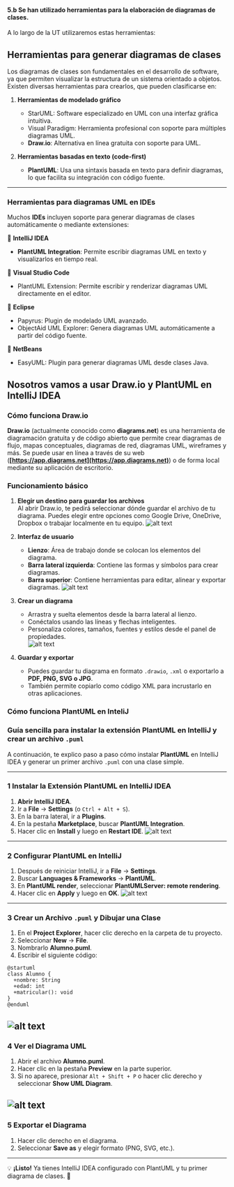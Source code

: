 #### 5.b Se han utilizado herramientas para la elaboración de diagramas de clases.

A lo largo de la UT utilizaremos estas herramientas:

## **Herramientas para generar diagramas de clases**  

Los diagramas de clases son fundamentales en el desarrollo de software, ya que permiten visualizar la estructura de un sistema orientado a objetos. Existen diversas herramientas para crearlos, que pueden clasificarse en:  

1. **Herramientas de modelado gráfico**  
   - StarUML: Software especializado en UML con una interfaz gráfica intuitiva.  
   - Visual Paradigm: Herramienta profesional con soporte para múltiples diagramas UML.  
   - **Draw.io**: Alternativa en línea gratuita con soporte para UML.  

2. **Herramientas basadas en texto (code-first)**  
   - **PlantUML**: Usa una sintaxis basada en texto para definir diagramas, lo que facilita su integración con código fuente.  

---

### **Herramientas para diagramas UML en IDEs**  

Muchos **IDEs** incluyen soporte para generar diagramas de clases automáticamente o mediante extensiones:  

🔹 **IntelliJ IDEA**  
   - **PlantUML Integration**: Permite escribir diagramas UML en texto y visualizarlos en tiempo real.   

🔹 **Visual Studio Code**  
   - PlantUML Extension: Permite escribir y renderizar diagramas UML directamente en el editor.  
  
🔹 **Eclipse**  
   - Papyrus: Plugin de modelado UML avanzado.  
   - ObjectAid UML Explorer: Genera diagramas UML automáticamente a partir del código fuente.  

🔹 **NetBeans**  
   - EasyUML: Plugin para generar diagramas UML desde clases Java.

## Nosotros vamos a usar Draw.io y PlantUML en IntelliJ IDEA

### **Cómo funciona Draw.io**

**Draw.io** (actualmente conocido como **diagrams.net**) es una herramienta de diagramación gratuita y de código abierto que permite crear diagramas de flujo, mapas conceptuales, diagramas de red, diagramas UML, wireframes y más. Se puede usar en línea a través de su web (**[https://app.diagrams.net](https://app.diagrams.net)**) o de forma local mediante su aplicación de escritorio.

### **Funcionamiento básico**
1. **Elegir un destino para guardar los archivos**  
   Al abrir Draw.io, te pedirá seleccionar dónde guardar el archivo de tu diagrama. Puedes elegir entre opciones como Google Drive, OneDrive, Dropbox o trabajar localmente en tu equipo.
   ![alt text](image.png)

2. **Interfaz de usuario**  
   - **Lienzo**: Área de trabajo donde se colocan los elementos del diagrama.  
   - **Barra lateral izquierda**: Contiene las formas y símbolos para crear diagramas.  
   - **Barra superior**: Contiene herramientas para editar, alinear y exportar diagramas.
  ![alt text](image-1.png)  

3. **Crear un diagrama**  
   - Arrastra y suelta elementos desde la barra lateral al lienzo.  
   - Conéctalos usando las líneas y flechas inteligentes.  
   - Personaliza colores, tamaños, fuentes y estilos desde el panel de propiedades.  
  ![alt text](image-2.png)

4. **Guardar y exportar**  
   - Puedes guardar tu diagrama en formato `.drawio`, `.xml` o exportarlo a **PDF, PNG, SVG o JPG**.  
   - También permite copiarlo como código XML para incrustarlo en otras aplicaciones.  

### Cómo funciona PlantUML en InteliJ

### **Guía sencilla para instalar la extensión PlantUML en IntelliJ y crear un archivo `.puml`**  

A continuación, te explico paso a paso cómo instalar **PlantUML** en IntelliJ IDEA y generar un primer archivo `.puml` con una clase simple.  

---

### **1️ Instalar la Extensión PlantUML en IntelliJ IDEA**
1. **Abrir IntelliJ IDEA**.
2. Ir a **File** → **Settings** (o `Ctrl + Alt + S`).
3. En la barra lateral, ir a **Plugins**.
4. En la pestaña **Marketplace**, buscar **PlantUML Integration**.
5. Hacer clic en **Install** y luego en **Restart IDE**.
![alt text](image-3.png)
---

### **2️ Configurar PlantUML en IntelliJ**
1. Después de reiniciar IntelliJ, ir a **File** → **Settings**.
2. Buscar **Languages & Frameworks** → **PlantUML**.
3. En **PlantUML render**, seleccionar **PlantUMLServer: remote rendering**.
4. Hacer clic en **Apply** y luego en **OK**.
![alt text](image-4.png)
---

### **3️ Crear un Archivo `.puml` y Dibujar una Clase**
1. En el **Project Explorer**, hacer clic derecho en la carpeta de tu proyecto.
2. Seleccionar **New** → **File**.
3. Nombrarlo **Alumno.puml**.
4. Escribir el siguiente código:

```plantuml
@startuml
class Alumno {
  +nombre: String
  +edad: int
  +matricular(): void
}
@enduml
```
![alt text](image-5.png)
---

### **4️ Ver el Diagrama UML**
1. Abrir el archivo **Alumno.puml**.
2. Hacer clic en la pestaña **Preview** en la parte superior.
3. Si no aparece, presionar `Alt + Shift + P` o hacer clic derecho y seleccionar **Show UML Diagram**.

![alt text](image-6.png)
---

### **5️ Exportar el Diagrama**
1. Hacer clic derecho en el diagrama.
2. Seleccionar **Save as** y elegir formato (PNG, SVG, etc.).

---

💡 **¡Listo!** Ya tienes IntelliJ IDEA configurado con PlantUML y tu primer diagrama de clases. 🚀
